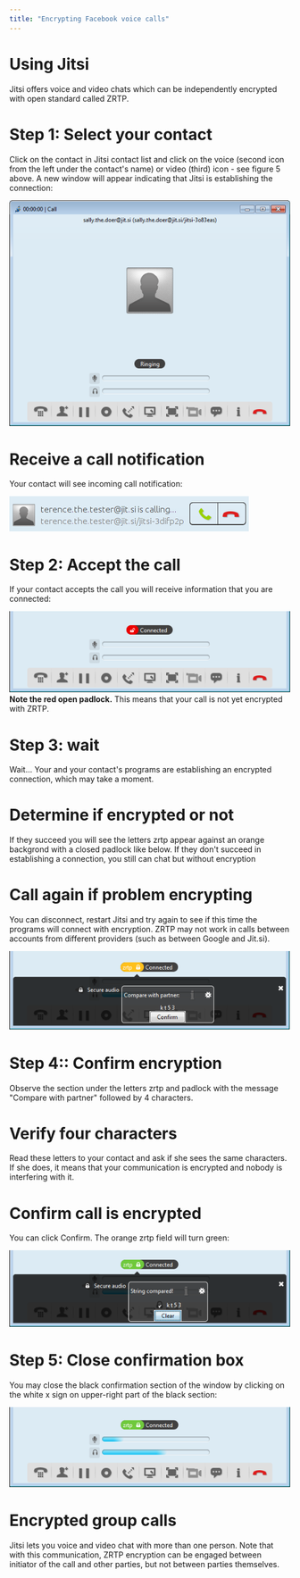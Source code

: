 ```yaml
---
title: "Encrypting Facebook voice calls"
---
```

# Using Jitsi
Jitsi offers voice and video chats which can be independently encrypted with open standard called ZRTP.
<br>
# Step 1: Select your contact
Click on the contact in Jitsi contact list and click on the voice (second icon from the left under the contact's name) or video (third) icon - see figure 5 above. A new window will appear indicating that Jitsi is establishing the connection:

![](jitsi-en-win-42.png)
<br>
# Receive a call notification
Your contact will see incoming call notification:

![](jitsi-en-win-43.png)
<br>
# Step 2: Accept the call
If your contact accepts the call you will receive information that you are connected:

![](jitsi-en-win-44.png)
<br>
**Note the red open padlock.** This means that your call is not yet encrypted with ZRTP.
<br>
# Step 3: wait
Wait... Your and your contact's programs are establishing an encrypted connection, which may take a moment.
<br>
# Determine if encrypted or not
If they succeed you will see the letters zrtp appear against an orange backgrond with a closed padlock like below. If they don't succeed in establishing a connection, you still can chat but without encryption
<br>
# Call again if problem encrypting
You can disconnect, restart Jitsi and try again to see if this time the programs will connect with encryption. ZRTP may not work in calls between accounts from different providers (such as between Google and Jit.si).

![](jitsi-en-win-45.png)
<br>
# Step 4:: Confirm encryption
Observe the section under the letters zrtp and padlock with the message "Compare with partner" followed by 4 characters.
<br>
# Verify four characters
Read these letters to your contact and ask if she sees the same characters. If she does, it means that your communication is encrypted and nobody is interfering with it.
<br>
# Confirm call is encrypted
You can click Confirm. The orange zrtp field will turn green:

![](jitsi-en-win-46.png)
<br>
# Step 5: Close confirmation box
You may close the black confirmation section of the window by clicking on the white x sign on upper-right part of the black section:

![](jitsi-en-win-47.png)
<br>
# Encrypted group calls
Jitsi lets you voice and video chat with more than one person. Note that with this communication, ZRTP encryption can be engaged between initiator of the call and other parties, but not between parties themselves.
